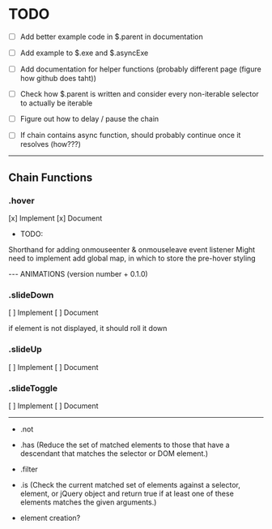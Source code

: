 # TODO

- [ ] Add better example code in $.parent in documentation
- [ ] Add example to $.exe and $.asyncExe
- [ ] Add documentation for helper functions (probably different page (figure how github does taht))
- [ ] Check how $.parent is written and consider every non-iterable selector to actually be iterable

- [ ] Figure out how to delay / pause the chain
- [ ] If chain contains async function, should probably continue once it resolves (how???)

---

## Chain Functions

### .hover

[x] Implement
[x] Document

- TODO:

Shorthand for adding onmouseenter & onmouseleave event listener
Might need to implement add global map, in which to store the pre-hover styling

--- ANIMATIONS (version number + 0.1.0)

### .slideDown

[ ] Implement
[ ] Document

if element is not displayed, it should roll it down

### .slideUp

[ ] Implement
[ ] Document

### .slideToggle

[ ] Implement
[ ] Document

---

- .not
- .has (Reduce the set of matched elements to those that have a descendant that matches the selector or DOM element.)
- .filter
- .is (Check the current matched set of elements against a selector, element, or jQuery object and return true if at least one of these elements matches the given arguments.)

- element creation?
